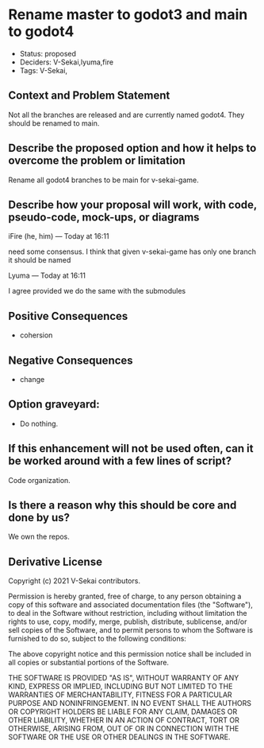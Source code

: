 # Rename master to godot3 and main to godot4

- Status: proposed <!-- draft | rejected | accepted | deprecated | superseded by -->
- Deciders: V-Sekai,lyuma,fire
- Tags: V-Sekai,

## Context and Problem Statement

Not all the branches are released and are currently named godot4. They should be renamed to main.

## Describe the proposed option and how it helps to overcome the problem or limitation

Rename all godot4 branches to be main for v-sekai-game.

## Describe how your proposal will work, with code, pseudo-code, mock-ups, or diagrams

iFire (he, him) — Today at 16:11

need some consensus. I think that given v-sekai-game has only one branch it should be named

Lyuma — Today at 16:11

I agree provided we do the same with the submodules

## Positive Consequences <!-- optional -->

- cohersion

## Negative Consequences <!-- optional -->

- change

## Option graveyard: <!-- same as above -->

- Do nothing.

## If this enhancement will not be used often, can it be worked around with a few lines of script?

Code organization.

## Is there a reason why this should be core and done by us?

We own the repos.

## Derivative License

Copyright (c) 2021 V-Sekai contributors.

Permission is hereby granted, free of charge, to any person obtaining a copy
of this software and associated documentation files (the "Software"), to deal
in the Software without restriction, including without limitation the rights
to use, copy, modify, merge, publish, distribute, sublicense, and/or sell
copies of the Software, and to permit persons to whom the Software is
furnished to do so, subject to the following conditions:

The above copyright notice and this permission notice shall be included in all
copies or substantial portions of the Software.

THE SOFTWARE IS PROVIDED "AS IS", WITHOUT WARRANTY OF ANY KIND, EXPRESS OR
IMPLIED, INCLUDING BUT NOT LIMITED TO THE WARRANTIES OF MERCHANTABILITY,
FITNESS FOR A PARTICULAR PURPOSE AND NONINFRINGEMENT. IN NO EVENT SHALL THE
AUTHORS OR COPYRIGHT HOLDERS BE LIABLE FOR ANY CLAIM, DAMAGES OR OTHER
LIABILITY, WHETHER IN AN ACTION OF CONTRACT, TORT OR OTHERWISE, ARISING FROM,
OUT OF OR IN CONNECTION WITH THE SOFTWARE OR THE USE OR OTHER DEALINGS IN THE
SOFTWARE.
